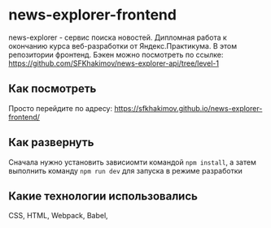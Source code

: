 # news-explorer-frontend

news-explorer - сервис поиска новостей. Дипломная работа к окончанию курса веб-разработки от Яндекс.Практикума. В этом репозитории фронтенд. Бэкен можно посмотреть по ссылке: https://github.com/SFKhakimov/news-explorer-api/tree/level-1

## Как посмотреть

Просто перейдите по адресу: https://sfkhakimov.github.io/news-explorer-frontend/

## Как развернуть

Сначала нужно установить зависиомти командой `npm install`, а затем выполнить команду `npm run dev` для запуска в режиме разработки

## Какие технологии использовались

CSS, HTML, Webpack, Babel, 
